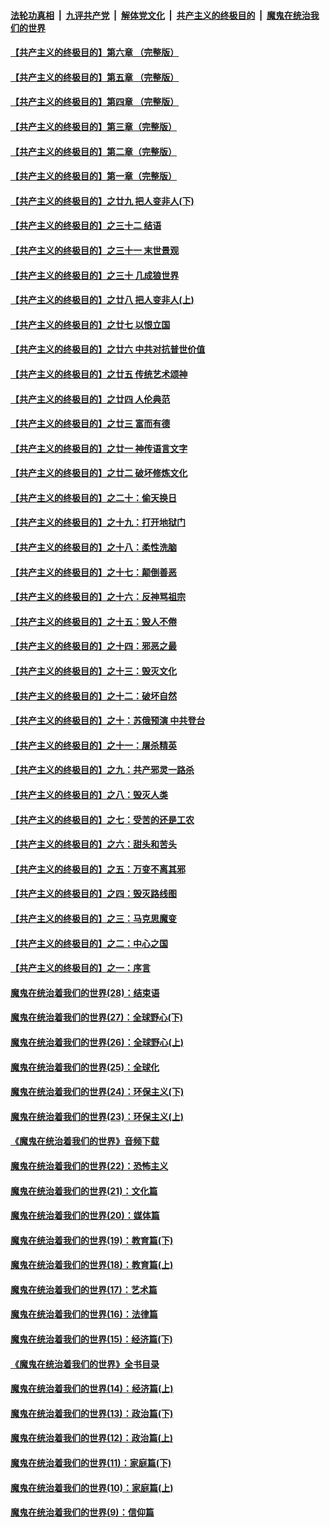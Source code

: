 ####  [法轮功真相](../../../../basic/blob/master/README.md?t=06082301) &nbsp;|&nbsp; [九评共产党](../../../../9ping.md/blob/master/README.md?t=06082301) &nbsp;|&nbsp; [解体党文化](../../../../jtdwh.md/blob/master/README.md?t=06082301)  &nbsp;|&nbsp; [共产主义的终极目的](../../../../gczydzjmd.md/blob/master/README.md?t=06082301) &nbsp;|&nbsp; [魔鬼在统治我们的世界](../../../../mgztzwmdsj.md/blob/master/README.md?t=06082301) 

#### [【共产主义的终极目的】第六章 （完整版）](../pages/nsc422/n11428913.md?t=06082301) 

#### [【共产主义的终极目的】第五章 （完整版）](../pages/nsc422/n11428912.md?t=06082301) 

#### [【共产主义的终极目的】第四章 （完整版）](../pages/nsc422/n11428907.md?t=06082301) 

#### [【共产主义的终极目的】第三章（完整版）](../pages/nsc422/n11428848.md?t=06082301) 

#### [【共产主义的终极目的】第二章（完整版）](../pages/nsc422/n11428831.md?t=06082301) 

#### [【共产主义的终极目的】第一章（完整版）](../pages/nsc422/n11417651.md?t=06082301) 

#### [【共产主义的终极目的】之廿九 把人变非人(下)](../pages/nsc422/n11344140.md?t=06082301) 

#### [【共产主义的终极目的】之三十二 结语](../pages/nsc422/n11360535.md?t=06082301) 

#### [【共产主义的终极目的】之三十一 末世景观](../pages/nsc422/n11351129.md?t=06082301) 

#### [【共产主义的终极目的】之三十 几成狼世界](../pages/nsc422/n11348280.md?t=06082301) 

#### [【共产主义的终极目的】之廿八 把人变非人(上)](../pages/nsc422/n11340492.md?t=06082301) 

#### [【共产主义的终极目的】之廿七 以恨立国](../pages/nsc422/n11336944.md?t=06082301) 

#### [【共产主义的终极目的】之廿六 中共对抗普世价值](../pages/nsc422/n11324785.md?t=06082301) 

#### [【共产主义的终极目的】之廿五 传统艺术颂神](../pages/nsc422/n11296396.md?t=06082301) 

#### [【共产主义的终极目的】之廿四 人伦典范](../pages/nsc422/n11296397.md?t=06082301) 

#### [【共产主义的终极目的】之廿三 富而有德](../pages/nsc422/n11283598.md?t=06082301) 

#### [【共产主义的终极目的】之廿一 神传语言文字](../pages/nsc422/n11263265.md?t=06082301) 

#### [【共产主义的终极目的】之廿二 破坏修炼文化](../pages/nsc422/n11245728.md?t=06082301) 

#### [【共产主义的终极目的】之二十：偷天换日](../pages/nsc422/n11238846.md?t=06082301) 

#### [【共产主义的终极目的】之十九：打开地狱门](../pages/nsc422/n11206376.md?t=06082301) 

#### [【共产主义的终极目的】之十八：柔性洗脑](../pages/nsc422/n11199994.md?t=06082301) 

#### [【共产主义的终极目的】之十七：颠倒善恶](../pages/nsc422/n11179782.md?t=06082301) 

#### [【共产主义的终极目的】之十六：反神骂祖宗](../pages/nsc422/n11166798.md?t=06082301) 

#### [【共产主义的终极目的】之十五：毁人不倦](../pages/nsc422/n11166792.md?t=06082301) 

#### [【共产主义的终极目的】之十四：邪恶之最](../pages/nsc422/n11150249.md?t=06082301) 

#### [【共产主义的终极目的】之十三：毁灭文化](../pages/nsc422/n11135227.md?t=06082301) 

#### [【共产主义的终极目的】之十二：破坏自然](../pages/nsc422/n11135214.md?t=06082301) 

#### [【共产主义的终极目的】之十：苏俄预演 中共登台](../pages/nsc422/n11118424.md?t=06082301) 

#### [【共产主义的终极目的】之十一：屠杀精英](../pages/nsc422/n11118442.md?t=06082301) 

#### [【共产主义的终极目的】之九：共产邪灵一路杀](../pages/nsc422/n11114139.md?t=06082301) 

#### [【共产主义的终极目的】之八：毁灭人类](../pages/nsc422/n11108503.md?t=06082301) 

#### [【共产主义的终极目的】之七：受苦的还是工农](../pages/nsc422/n11101809.md?t=06082301) 

#### [【共产主义的终极目的】之六：甜头和苦头](../pages/nsc422/n11096971.md?t=06082301) 

#### [【共产主义的终极目的】之五：万变不离其邪](../pages/nsc422/n11091285.md?t=06082301) 

#### [【共产主义的终极目的】之四：毁灭路线图](../pages/nsc422/n11086284.md?t=06082301) 

#### [【共产主义的终极目的】之三：马克思魔变](../pages/nsc422/n11061941.md?t=06082301) 

#### [【共产主义的终极目的】之二：中心之国](../pages/nsc422/n11047728.md?t=06082301) 

#### [【共产主义的终极目的】之一：序言](../pages/nsc422/n11086077.md?t=06082301) 

#### [魔鬼在统治着我们的世界(28)：结束语](../pages/nsc422/n10936246.md?t=06082301) 

#### [魔鬼在统治着我们的世界(27)：全球野心(下)](../pages/nsc422/n10928319.md?t=06082301) 

#### [魔鬼在统治着我们的世界(26)：全球野心(上)](../pages/nsc422/n10900318.md?t=06082301) 

#### [魔鬼在统治着我们的世界(25)：全球化](../pages/nsc422/n10788205.md?t=06082301) 

#### [魔鬼在统治着我们的世界(24)：环保主义(下)](../pages/nsc422/n10695307.md?t=06082301) 

#### [魔鬼在统治着我们的世界(23)：环保主义(上)](../pages/nsc422/n10688613.md?t=06082301) 

#### [《魔鬼在统治着我们的世界》音频下载](../pages/nsc422/n10635553.md?t=06082301) 

#### [魔鬼在统治着我们的世界(22)：恐怖主义](../pages/nsc422/n10614727.md?t=06082301) 

#### [魔鬼在统治着我们的世界(21)：文化篇](../pages/nsc422/n10597706.md?t=06082301) 

#### [魔鬼在统治着我们的世界(20)：媒体篇](../pages/nsc422/n10586579.md?t=06082301) 

#### [魔鬼在统治着我们的世界(19)：教育篇(下)](../pages/nsc422/n10564808.md?t=06082301) 

#### [魔鬼在统治着我们的世界(18)：教育篇(上)](../pages/nsc422/n10526970.md?t=06082301) 

#### [魔鬼在统治着我们的世界(17)：艺术篇](../pages/nsc422/n10499093.md?t=06082301) 

#### [魔鬼在统治着我们的世界(16)：法律篇](../pages/nsc422/n10485969.md?t=06082301) 

#### [魔鬼在统治着我们的世界(15)：经济篇(下)](../pages/nsc422/n10469975.md?t=06082301) 

#### [《魔鬼在统治着我们的世界》全书目录](../pages/nsc422/n10464261.md?t=06082301) 

#### [魔鬼在统治着我们的世界(14)：经济篇(上)](../pages/nsc422/n10457370.md?t=06082301) 

#### [魔鬼在统治着我们的世界(13)：政治篇(下)](../pages/nsc422/n10448270.md?t=06082301) 

#### [魔鬼在统治着我们的世界(12)：政治篇(上)](../pages/nsc422/n10444576.md?t=06082301) 

#### [魔鬼在统治着我们的世界(11)：家庭篇(下)](../pages/nsc422/n10440961.md?t=06082301) 

#### [魔鬼在统治着我们的世界(10)：家庭篇(上)](../pages/nsc422/n10435448.md?t=06082301) 

#### [魔鬼在统治着我们的世界(9)：信仰篇](../pages/nsc422/n10432159.md?t=06082301) 

